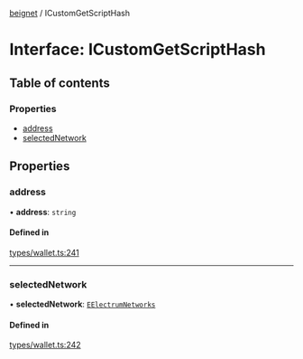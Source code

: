 [beignet](../README.md) / ICustomGetScriptHash

# Interface: ICustomGetScriptHash

## Table of contents

### Properties

- [address](ICustomGetScriptHash.md#address)
- [selectedNetwork](ICustomGetScriptHash.md#selectednetwork)

## Properties

### address

• **address**: `string`

#### Defined in

[types/wallet.ts:241](https://github.com/synonymdev/beignet/blob/583604f/src/types/wallet.ts#L241)

___

### selectedNetwork

• **selectedNetwork**: [`EElectrumNetworks`](../enums/EElectrumNetworks.md)

#### Defined in

[types/wallet.ts:242](https://github.com/synonymdev/beignet/blob/583604f/src/types/wallet.ts#L242)
